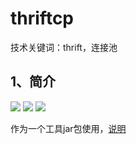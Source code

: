 # thriftcp

技术关键词：thrift，连接池

## 1、简介
![](https://img.shields.io/badge/jdk-v1.7.0__75-blue.svg)    ![](https://img.shields.io/badge/maven-v3.x-blue.svg)    ![](https://img.shields.io/badge/thrift-v0.9.3-blue.svg)

作为一个工具jar包使用，[说明](ext/commons-pool2/readme.md)

